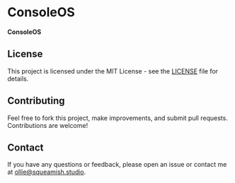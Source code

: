 # ConsoleOS

**ConsoleOS** 

## License

This project is licensed under the MIT License - see the [LICENSE](LICENSE) file for details.

## Contributing

Feel free to fork this project, make improvements, and submit pull requests. Contributions are welcome!

## Contact

If you have any questions or feedback, please open an issue or contact me at ollie@squeamish.studio.
